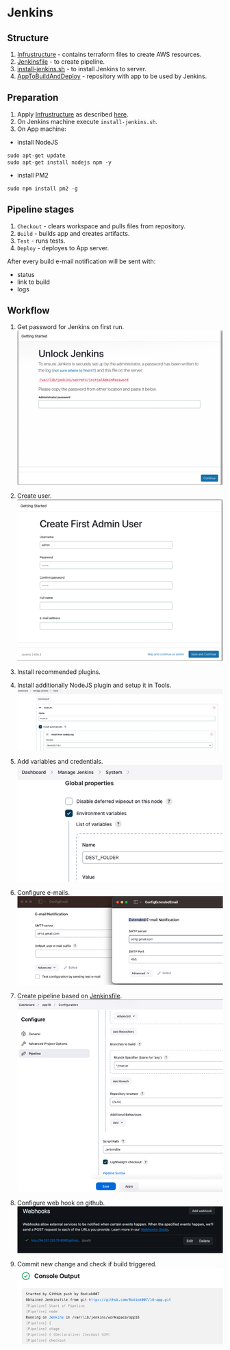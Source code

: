 # Jenkins

## Structure

1. [Infrustructure](Infrustructure) - contains terraform files to create AWS resources.
2. [Jenkinsfile](Jenkinsfile) - to create pipeline.
3. [install-jenkins.sh](install-jenkins.sh) - to install Jenkins to server.
4. [AppToBuildAndDeploy](https://github.com/Bodiok007/18-app) - repository with app to be used by Jenkins.

## Preparation

1. Apply [Infrustructure](Infrustructure) as described [here](../TerraformIntro/ReadmeTerraformIntro.md).
2. On Jenkins machine execute `install-jenkins.sh`.
3. On App machine:
 - install NodeJS
```
sudo apt-get update
sudo apt-get install nodejs npm -y
```
- install PM2
```
sudo npm install pm2 -g
```

## Pipeline stages

1. `Checkout` - clears workspace and pulls files from repository.
2. `Build` - builds app and creates artifacts.
3. `Test` - runs tests.
4. `Deploy` - deployes to App server.

After every build e-mail notification will be sent with:
 - status
 - link to build
 - logs

## Workflow

1. Get password for Jenkins on first run.
![UnlockJenkins](Screenshots/UnlockJenkins.png)

2. Create user.
![CreateJenkinsUser](Screenshots/CreateJenkinsUser.png)

3. Install recommended plugins.

4. Install additionally NodeJS plugin and setup it in Tools.
![ConfigureNodeJS](Screenshots/ConfigureNodeJS.png)

5. Add variables and credentials.
![AddVariables](Screenshots/AddVariables.png)

6. Configure e-mails.
![ConfigureEmails](Screenshots/ConfigureEmails.png)

7. Create pipeline based on [Jenkinsfile](Jenkins/Jenkinsfile).
![PipelineFromJenkinsfile](Screenshots/PipelineFromJenkinsfile.png)

8. Configure web hook on github.
![AddWebHook](Screenshots/AddWebHook.png)

9. Commit new change and check if build triggered.
![CheckWebHook](Screenshots/CheckWebHook.png)
